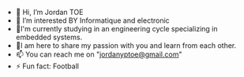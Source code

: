 - 👋 Hi, I’m Jordan TOE
- 👀 I’m interested BY Informatique and electronic
- 🌱I'm currently studying in an engineering cycle specializing in embedded systems.
- 💞️I am here to share my passion with you and learn from each other.
- 📫 You can reach me on "jordanyptoe@gmail.com"
- ⚡ Fun fact: Football

<!---
Jordan-eng/Jordan-eng is a ✨ special ✨ repository because its `README.md` (this file) appears on your GitHub profile.
You can click the Preview link to take a look at your changes.
--->
